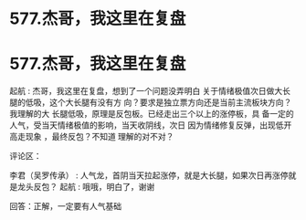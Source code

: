 # 577.杰哥，我这里在复盘

# 577.杰哥，我这里在复盘

起航 : 杰哥，我这里在复盘，想到了一个问题没弄明白 关于情绪极值次日做大长腿的低吸，这个大长腿有没有方 向？要求是独立票方向还是当前主流板块方向？我理解的大 长腿低吸，原理是反包板。已经走出三个以上的涨停板，具 备一定的人气，受当天情绪极值的影响，当天收阴线，次日 因为情绪修复反弹，出现低开高走现象 ，最终反包？不知道 理解的对不对？

评论区：

李君（吴罗传承） : 人气龙，首阴当天拉起涨停，就是大长腿，如果次日再涨停就是龙头反包？ 起航 : 哦哦，明白了，谢谢

回答：正解，一定要有人气基础